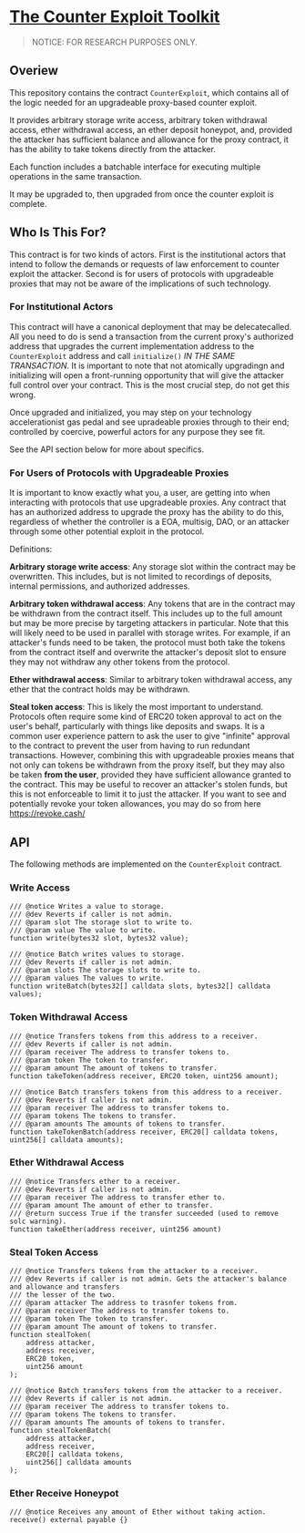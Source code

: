 # [The Counter Exploit Toolkit](https://github.com/jtriley-eth/counter-exploit-toolkit)

> NOTICE: FOR RESEARCH PURPOSES ONLY.

## Overiew

This repository contains the contract `CounterExploit`, which contains all of the logic needed for
an upgradeable proxy-based counter exploit.

It provides arbitrary storage write access, arbitrary token withdrawal access, ether withdrawal
access, an ether deposit honeypot, and, provided the attacker has sufficient balance and allowance
for the proxy contract, it has the ability to take tokens directly from the attacker.

Each function includes a batchable interface for executing multiple operations in the same
transaction.

It may be upgraded to, then upgraded from once the counter exploit is complete.

## Who Is This For?

This contract is for two kinds of actors. First is the institutional actors that intend to follow
the demands or requests of law enforcement to counter exploit the attacker. Second is for users of
protocols with upgradeable proxies that may not be aware of the implications of such technology.

### For Institutional Actors

This contract will have a canonical deployment that may be delecatecalled. All you need to do is
send a transaction from the current proxy's authorized address that upgrades the current
implementation address to the `CounterExploit` address and call `initialize()`
_IN THE SAME TRANSACTION_. It is important to note that not atomically upgradingn and initializing
will open a front-running opportunity that will give the attacker full control over your contract.
This is the most crucial step, do not get this wrong.

Once upgraded and initialized, you may step on your technology accelerationist gas pedal and see
upradeable proxies through to their end; controlled by coercive, powerful actors for any purpose
they see fit.

See the API section below for more about specifics.

### For Users of Protocols with Upgradeable Proxies

It is important to know exactly what you, a user, are getting into when interacting with protocols
that use upgradeable proxies. Any contract that has an authorized address to upgrade the proxy has
the ability to do this, regardless of whether the controller is a EOA, multisig, DAO, or an
attacker through some other potential exploit in the protocol.

Definitions:

**Arbitrary storage write access**: Any storage slot within the contract may be overwritten. This
includes, but is not limited to recordings of deposits, internal permissions, and authorized
addresses.

**Arbitrary token withdrawal access**: Any tokens that are in the contract may be withdrawn from
the contract itself. This includes up to the full amount but may be more precise by targeting
attackers in particular. Note that this will likely need to be used in parallel with storage writes.
For example, if an attacker's funds need to be taken, the protocol must both take the tokens from
the contract itself and overwrite the attacker's deposit slot to ensure they may not withdraw any
other tokens from the protocol.

**Ether withdrawal access**: Similar to arbitrary token withdrawal access, any ether that the
contract holds may be withdrawn.

**Steal token access**: This is likely the most important to understand. Protocols often require
some kind of ERC20 token approval to act on the user's behalf, particularly with things like
deposits and swaps. It is a common user experience pattern to ask the user to give "infinite"
approval to the contract to prevent the user from having to run redundant transactions. However,
combining this with upgradeable proxies means that not only can tokens be withdrawn from the proxy
itself, but they may also be taken **from the user**, provided they have sufficient allowance
granted to the contract. This may be useful to recover an attacker's stolen funds, but this is not
enforceable to limit it to just the attacker. If you want to see and potentially revoke your token
allowances, you may do so from here https://revoke.cash/

## API

The following methods are implemented on the `CounterExploit` contract.

### Write Access

```solidity
/// @notice Writes a value to storage.
/// @dev Reverts if caller is not admin.
/// @param slot The storage slot to write to.
/// @param value The value to write.
function write(bytes32 slot, bytes32 value);

/// @notice Batch writes values to storage.
/// @dev Reverts if caller is not admin.
/// @param slots The storage slots to write to.
/// @param values The values to write.
function writeBatch(bytes32[] calldata slots, bytes32[] calldata values);
```

### Token Withdrawal Access

```solidity
/// @notice Transfers tokens from this address to a receiver.
/// @dev Reverts if caller is not admin.
/// @param receiver The address to transfer tokens to.
/// @param token The token to transfer.
/// @param amount The amount of tokens to transfer.
function takeToken(address receiver, ERC20 token, uint256 amount);

/// @notice Batch transfers tokens from this address to a receiver.
/// @dev Reverts if caller is not admin.
/// @param receiver The address to transfer tokens to.
/// @param tokens The tokens to transfer.
/// @param amounts The amounts of tokens to transfer.
function takeTokenBatch(address receiver, ERC20[] calldata tokens, uint256[] calldata amounts);
```


### Ether Withdrawal Access

```solidity
/// @notice Transfers ether to a receiver.
/// @dev Reverts if caller is not admin.
/// @param receiver The address to transfer ether to.
/// @param amount The amount of ether to transfer.
/// @return success True if the transfer succeeded (used to remove solc warning).
function takeEther(address receiver, uint256 amount)
```

### Steal Token Access

```solidity
/// @notice Transfers tokens from the attacker to a receiver.
/// @dev Reverts if caller is not admin. Gets the attacker's balance and allowance and transfers
/// the lesser of the two.
/// @param attacker The address to trasnfer tokens from.
/// @param receiver The address to transfer tokens to.
/// @param token The token to transfer.
/// @param amount The amount of tokens to transfer.
function stealToken(
    address attacker,
    address receiver,
    ERC20 token,
    uint256 amount
);

/// @notice Batch transfers tokens from the attacker to a receiver.
/// @dev Reverts if caller is not admin.
/// @param receiver The address to transfer tokens to.
/// @param tokens The tokens to transfer.
/// @param amounts The amounts of tokens to transfer.
function stealTokenBatch(
    address attacker,
    address receiver,
    ERC20[] calldata tokens,
    uint256[] calldata amounts
);
```

### Ether Receive Honeypot

```solidity
/// @notice Receives any amount of Ether without taking action.
receive() external payable {}
```
